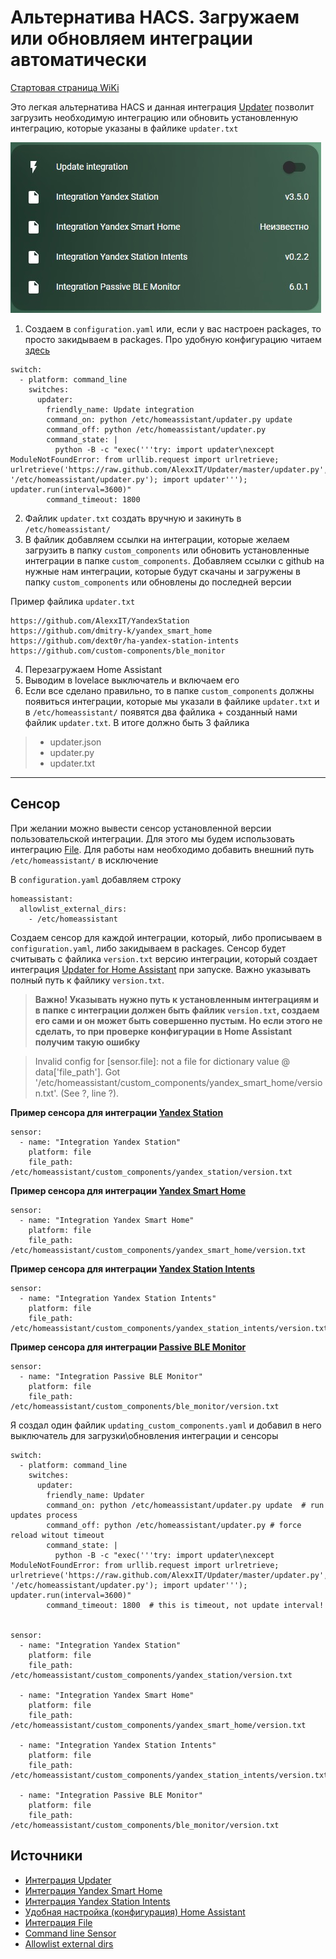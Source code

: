 # Альтернатива HACS. Загружаем или обновляем интеграции автоматически

[Стартовая страница WiKi](https://github.com/DivanX10/wiki#readme)

Это легкая альтернатива HACS и данная интеграция [Updater](https://github.com/AlexxIT/Updater) позволит загрузить необходимую интеграцию или обновить установленную интеграцию, которые указаны в файлике `updater.txt`

![Integration version](https://github.com/DivanX10/Openwrt-scripts-for-gateway-zhwg11lm/blob/main/image/integration_version.JPG)


1) Создаем в `configuration.yaml` или, если у вас настроен packages, то просто закидываем в packages. Про удобную конфигурацию читаем [здесь](https://sprut.ai/client/blog/3180)

```
switch:
  - platform: command_line
    switches:
      updater:
        friendly_name: Update integration
        command_on: python /etc/homeassistant/updater.py update
        command_off: python /etc/homeassistant/updater.py
        command_state: |
          python -B -c "exec('''try: import updater\nexcept ModuleNotFoundError: from urllib.request import urlretrieve; urlretrieve('https://raw.github.com/AlexxIT/Updater/master/updater.py', '/etc/homeassistant/updater.py'); import updater'''); updater.run(interval=3600)"
        command_timeout: 1800
```

2) Файлик `updater.txt` создать вручную и закинуть в `/etc/homeassistant/`
3) В файлик добавляем ссылки на интеграции, которые желаем загрузить в папку `custom_components` или обновить установленные интеграции в папке `custom_components`. Добавляем ссылки с github на нужные нам интеграции, которые будут скачаны и загружены в папку `custom_components` или обновлены до последней версии

Пример файлика `updater.txt`
```
https://github.com/AlexxIT/YandexStation
https://github.com/dmitry-k/yandex_smart_home
https://github.com/dext0r/ha-yandex-station-intents
https://github.com/custom-components/ble_monitor
```

4) Перезагружаем Home Assistant
5) Выводим в lovelace выключатель и включаем его
6) Если все сделано правильно, то в папке `custom_components` должны появиться интеграции, которые мы указали в файлике `updater.txt` и в `/etc/homeassistant/` появятся два файлика + созданный нами файлик `updater.txt`. В итоге должно быть 3 файлика
> * updater.json
> * updater.py
> * updater.txt

***


## Сенсор

При желании можно вывести сенсор установленной версии пользовательской интеграции. Для этого мы будем использовать интеграцию [File](https://www.home-assistant.io/integrations/file/). Для работы нам необходимо добавить внешний путь `/etc/homeassistant/` в исключение

В `configuration.yaml` добавляем строку
```
homeassistant:
  allowlist_external_dirs:
    - /etc/homeassistant
```

Cоздаем сенсор для каждой интеграции, который, либо прописываем в `configuration.yaml`, либо закидываем в packages. Сенсор будет считывать с файлика `version.txt` версию интеграции, который создает интеграция [Updater for Home Assistant](https://github.com/AlexxIT/Updater) при запуске. Важно указывать полный путь к файлику `version.txt`.

> **Важно! Указывать нужно путь к установленным интеграциям и в папке с интеграции должен быть файлик `version.txt`, создаем его сами и он может быть совершенно пустым. Но если этого не сделать, то при проверке конфигурации в Home Assistant получим такую ошибку**

> Invalid config for [sensor.file]: not a file for dictionary value @ data['file_path']. Got '/etc/homeassistant/custom_components/yandex_smart_home/version.txt'. (See ?, line ?).


**Пример сенсора для интеграции [Yandex Station](https://github.com/AlexxIT/YandexStation)**
```
sensor:
  - name: "Integration Yandex Station" 
    platform: file
    file_path: /etc/homeassistant/custom_components/yandex_station/version.txt
```

**Пример сенсора для интеграции [Yandex Smart Home](https://github.com/dmitry-k/yandex_smart_home)**
```
sensor:
  - name: "Integration Yandex Smart Home"
    platform: file
    file_path: /etc/homeassistant/custom_components/yandex_smart_home/version.txt
```

**Пример сенсора для интеграции [Yandex Station Intents](https://github.com/dext0r/ha-yandex-station-intents)**
```
sensor:
  - name: "Integration Yandex Station Intents"
    platform: file
    file_path: /etc/homeassistant/custom_components/yandex_station_intents/version.txt
```

**Пример сенсора для интеграции [Passive BLE Monitor](https://github.com/custom-components/ble_monitor)**
```
sensor:
  - name: "Integration Passive BLE Monitor"
    platform: file
    file_path: /etc/homeassistant/custom_components/ble_monitor/version.txt
```

Я создал один файлик `updating_custom_components.yaml` и добавил в него выключатель для загрузки\обновления интеграции и сенсоры
```
switch:
  - platform: command_line
    switches:
      updater:
        friendly_name: Updater
        command_on: python /etc/homeassistant/updater.py update  # run updates process
        command_off: python /etc/homeassistant/updater.py # force reload witout timeout
        command_state: |
          python -B -c "exec('''try: import updater\nexcept ModuleNotFoundError: from urllib.request import urlretrieve; urlretrieve('https://raw.github.com/AlexxIT/Updater/master/updater.py', '/etc/homeassistant/updater.py'); import updater'''); updater.run(interval=3600)"
        command_timeout: 1800  # this is timeout, not update interval!


sensor:
  - name: "Integration Yandex Station" 
    platform: file
    file_path: /etc/homeassistant/custom_components/yandex_station/version.txt

  - name: "Integration Yandex Smart Home"
    platform: file
    file_path: /etc/homeassistant/custom_components/yandex_smart_home/version.txt

  - name: "Integration Yandex Station Intents"
    platform: file
    file_path: /etc/homeassistant/custom_components/yandex_station_intents/version.txt

  - name: "Integration Passive BLE Monitor"
    platform: file
    file_path: /etc/homeassistant/custom_components/ble_monitor/version.txt

```



## Источники
* [Интеграция Updater](https://github.com/AlexxIT/Updater)
* [Интеграция Yandex Smart Home](https://github.com/dmitry-k/yandex_smart_home)
* [Интеграция Yandex Station Intents](https://github.com/dext0r/ha-yandex-station-intents)
* [Удобная настройка (конфигурация) Home Assistant](https://sprut.ai/client/blog/3180)
* [Интеграция File](https://www.home-assistant.io/integrations/file/)
* [Command line Sensor](https://www.home-assistant.io/integrations/sensor.command_line/#usage-of-json-attributes-in-command-output)
* [Allowlist external dirs](https://www.home-assistant.io/docs/configuration/basic/#allowlist_external_urls)